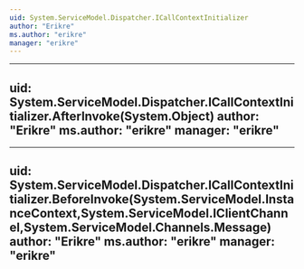 ```yaml
---
uid: System.ServiceModel.Dispatcher.ICallContextInitializer
author: "Erikre"
ms.author: "erikre"
manager: "erikre"
---
```


---
uid: System.ServiceModel.Dispatcher.ICallContextInitializer.AfterInvoke(System.Object)
author: "Erikre"
ms.author: "erikre"
manager: "erikre"
---

---
uid: System.ServiceModel.Dispatcher.ICallContextInitializer.BeforeInvoke(System.ServiceModel.InstanceContext,System.ServiceModel.IClientChannel,System.ServiceModel.Channels.Message)
author: "Erikre"
ms.author: "erikre"
manager: "erikre"
---
